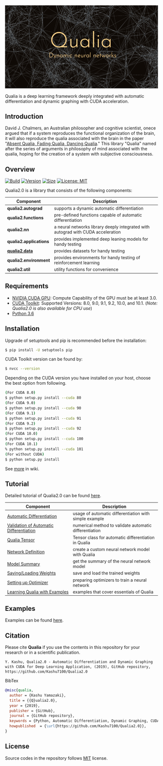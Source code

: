 <p align="center">
  <img src="/assets/qualia.png" alt="Qualia Logo"/>
</p>

Qualia is a deep learning framework deeply integrated with automatic differentiation and dynamic graphing with CUDA acceleration. 

## Introduction
David J. Chalmers, an Australian philosopher and cognitive scientist, onece argued that if a system reproduces the functional organization of the brain, it will also reproduce the qualia associated with the brain in the paper "[Absent Qualia, Fading Qualia, Dancing Qualia](http://consc.net/papers/qualia.html)." This library "Qualia" named after the series of arguments in philosophy of mind associated with the qualia, hoping for the creation of a system with subjective consciousness. 

## Overview

[![Build](https://img.shields.io/badge/build-passing-success.svg)](https://github.com/Kashu7100/Qualia2.0/)
[![Version](https://img.shields.io/badge/package-v0.0.1-informational.svg)](https://github.com/Kashu7100/Qualia2.0/)
[![Size](https://img.shields.io/github/repo-size/Kashu7100/Qualia2.0.svg)](https://github.com/Kashu7100/Qualia2.0/)
[![License: MIT](https://img.shields.io/github/license/Kashu7100/Qualia2.0.svg)](/LICENSE)

Qualia2.0 is a library that consists of the following components:

| Component | Description |
| ---- | --- |
| **qualia2.autograd** | supports a dynamic automatic differentiation |
| **qualia2.functions** | pre-defined functions capable of automatic differentiation |
| **qualia2.nn** | a neural networks library deeply integrated with autograd with CUDA acceleration |
| **qualia2.applications** | provides implemented deep leaning models for handy testing |
| [**qualia2.data**](/qualia2/data) | provides datasets for handy testing |
| **qualia2.environment** | provides environments for handy testing of reinforcement learning |
| **qualia2.util** | utility functions for convenience |

## Requirements

* [NVIDIA CUDA GPU](https://developer.nvidia.com/cuda-gpus): Compute Capability of the GPU must be at least 3.0.
* [CUDA Toolkit](https://developer.nvidia.com/cuda-zone): Supported Versions: 8.0, 9.0, 9.1, 9.2, 10.0, and 10.1. (*Note: Qualia2.0 is also available for CPU use*)
* [Python 3.6](https://www.python.org/)

## Installation
Upgrade of setuptools and pip is recommended before the installation:
```bash
$ pip install -U setuptools pip
```
CUDA Toolkit version can be found by:
```bash
$ nvcc --version
```
Depending on the CUDA version you have installed on your host, choose the best option from following.
```bash
(For CUDA 8.0)
$ python setup.py install --cuda 80
(For CUDA 9.0)
$ python setup.py install --cuda 90
(For CUDA 9.1)
$ python setup.py install --cuda 91
(For CUDA 9.2)
$ python setup.py install --cuda 92
(For CUDA 10.0)
$ python setup.py install --cuda 100
(For CUDA 10.1)
% python setup.py install --cuda 101
(For without CUDA)
$ python setup.py install
```
See [more](https://github.com/Kashu7100/Qualia2.0/wiki/Installation-Guide) in wiki.

## Tutorial
Detailed tutorial of Qualia2.0 can be found [here](/tutorial).

| Component | Description |
| ---- | --- |
| [Automatic Differentiation](/tutorial/#automatic_differentiation) | usage of automatic differentiation with simple example |
| [Validation of Automatic Differentiation](/tutorial/#valid_automatic_differentiation) | numerical method to validate automatic differentiation |
| [Qualia Tensor](/tutorial/#qualia_tensor) | Tensor class for automatic differentiation in Qualia |
| [Network Definition](/tutorial/#network_definition) | create a custom neural network model with Qualia |
| [Model Summary](/tutorial/#model_summary) | get the summary of the neural network model |
| [Saving/Loading Weights](/tutorial/#save_load) | save and load the trained weights |
| [Setting up Optimizer](/tutorial/#optim_setup) | preparing optimizers to train a neural network |
| [Learning Qualia with Examples](/tutorial/#ex) | examples that cover essentials of Qualia |

## Examples
Examples can be found [here](/examples).

## Citation
Please cite **Qualia** if you use the contents in this repository for your research or in a scientific publication.
```
Y. Kashu, Qualia2.0 - Automatic Differentiation and Dynamic Graphing with CUDA for Deep Learning Application, (2019), GitHub repository, https://github.com/Kashu7100/Qualia2.0
```
BibTex
```bibtex
@misc{qualia,
  author = {Kashu Yamazaki},
  title = {{Q}ualia2.0},
  year = {2019},
  publisher = {GitHub},
  journal = {GitHub repository},
  keywords = {Python, Automatic Differentiation, Dynamic Graphing, CUDA, Deep Learning}
  howpublished  = {\url{https://github.com/Kashu7100/Qualia2.0}},
}
```

## License
Source codes in the repository follows [MIT](http://www.opensource.org/licenses/MIT) license.
